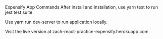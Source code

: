 Expensify App Commands 
After install and installation, use yarn test to run jest test suite. 

Use yarn run dev-server to run application locally. 

Visit the live version at zach-react-practice-expensify.herokuapp.com
